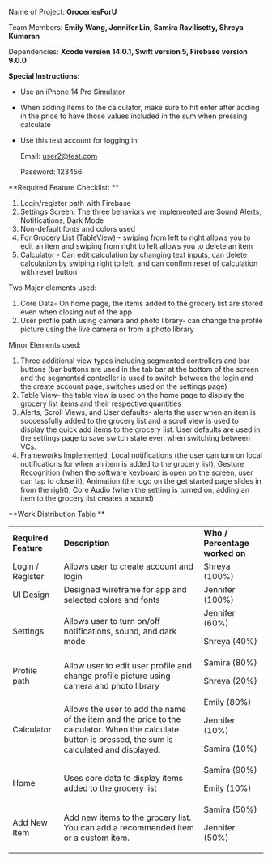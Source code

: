 Name of Project: **GroceriesForU**

Team Members: **Emily Wang, Jennifer Lin, Samira Ravilisetty, Shreya Kumaran**

Dependencies: **Xcode version 14.0.1, Swift version 5, Firebase version 9.0.0**

**Special Instructions:**



* Use an iPhone 14 Pro Simulator 
* When adding items to the calculator, make sure to hit enter after adding in the price to have those values included in the sum when pressing calculate 
* Use this test account for logging in: 

    Email: [user2@test.com](mailto:user2@test.com)


    Password: 123456


**Required Feature Checklist: **



1. Login/register path with Firebase 
2. Settings Screen. The three behaviors we implemented are Sound Alerts, Notifications, Dark Mode  
3. Non-default fonts and colors used 
4. For Grocery List (TableView) - swiping from left to right allows you to edit an item and swiping from right to left allows you to delete an item
5. Calculator - Can edit calculation by changing text inputs, can delete calculation by swiping right to left, and can confirm reset of calculation with reset button

Two Major elements used: 



1. Core Data- On home page, the items added to the grocery list are stored even when closing out of the app  
2. User profile path using camera and photo library- can change the profile picture using the live camera or from a photo library  

 

Minor Elements used: 



1. Three additional view types including segmented controllers and bar buttons (bar buttons are used in the tab bar at the bottom of the screen and the segmented controller is used to switch between the login and the create account page, switches used on the settings page)
2. Table View- the table view is used on the home page to display the grocery list items and their respective quantities
3. Alerts, Scroll Views, and User defaults- alerts the user when an item is successfully added to the grocery list and a scroll view is used to display the quick add items to the grocery list. User defaults are used in the settings page to save switch state even when switching between VCs. 
4. Frameworks Implemented: Local notifications (the user can turn on local notifications for when an item is added to the grocery list), Gesture Recognition (when the software keyboard is open on the screen, user can tap to close it), Animation (the logo on the get started page slides in from the right), Core Audio (when the setting is turned on, adding an item to the grocery list creates a sound)

**Work Distribution Table **


<table>
  <tr>
   <td><strong>Required Feature</strong>
   </td>
   <td><strong>Description</strong>
   </td>
   <td><strong>Who / Percentage worked on </strong>
   </td>
  </tr>
  <tr>
   <td>Login / Register 
   </td>
   <td>Allows user to create account and login 
   </td>
   <td>Shreya (100%)
   </td>
  </tr>
  <tr>
   <td>UI Design 
   </td>
   <td>Designed wireframe for app and selected colors and fonts 
   </td>
   <td>Jennifer (100%)
   </td>
  </tr>
  <tr>
   <td>Settings
   </td>
   <td>Allows user to turn on/off notifications, sound, and dark mode
   </td>
   <td>Jennifer (60%) 
<p>
Shreya (40%)
   </td>
  </tr>
  <tr>
   <td>Profile path
   </td>
   <td>Allow user to edit user profile and change profile picture using camera and photo library 
   </td>
   <td>Samira (80%)
<p>
Shreya (20%)
   </td>
  </tr>
  <tr>
   <td>Calculator  
   </td>
   <td>Allows the user to add the name of the item and the price to the calculator. When the calculate button is pressed, the sum is calculated and displayed. 
   </td>
   <td>Emily (80%)
<p>
Jennifer (10%)
<p>
Samira (10%)
   </td>
  </tr>
  <tr>
   <td>Home 
   </td>
   <td>Uses core data to display items added to the grocery list
   </td>
   <td>Samira (90%)
<p>
Emily (10%)
   </td>
  </tr>
  <tr>
   <td>Add New Item
   </td>
   <td>Add new items to the grocery list. You can add a recommended item or a custom item.
   </td>
   <td>Samira (50%)
<p>
Jennifer (50%)
   </td>
  </tr>
</table>

